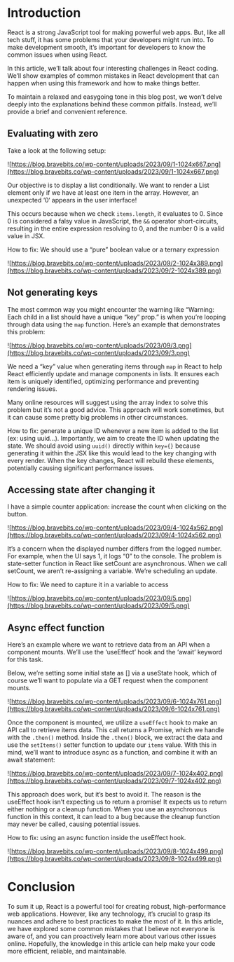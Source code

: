 # **Introduction**

React is a strong JavaScript tool for making powerful web apps. But, like all tech stuff, it has some problems that your developers might run into. To make development smooth, it’s important for developers to know the common issues when using React.

In this article, we’ll talk about four interesting challenges in React coding. We’ll show examples of common mistakes in React development that can happen when using this framework and how to make things better.

To maintain a relaxed and easygoing tone in this blog post, we won’t delve deeply into the explanations behind these common pitfalls. Instead, we’ll provide a brief and convenient reference.

## **Evaluating with zero**

Take a look at the following setup:

![https://blog.bravebits.co/wp-content/uploads/2023/09/1-1024x667.png](https://blog.bravebits.co/wp-content/uploads/2023/09/1-1024x667.png)

Our objective is to display a list conditionally. We want to render a List element only if we have at least one item in the array. However, an unexpected ‘0‘ appears in the user interface!

This occurs because when we check `items.length`, it evaluates to 0. Since 0 is considered a falsy value in JavaScript, the `&&` operator short-circuits, resulting in the entire expression resolving to 0, and the number 0 is a valid value in JSX.

How to fix: We should use a “pure” boolean value or a ternary expression

![https://blog.bravebits.co/wp-content/uploads/2023/09/2-1024x389.png](https://blog.bravebits.co/wp-content/uploads/2023/09/2-1024x389.png)

## **Not generating keys**

The most common way you might encounter the warning like “Warning: Each child in a list should have a unique “key” prop.” is when you’re looping through data using the `map` function. Here’s an example that demonstrates this problem:

![https://blog.bravebits.co/wp-content/uploads/2023/09/3.png](https://blog.bravebits.co/wp-content/uploads/2023/09/3.png)

We need a “key” value when generating items through `map` in React to help React efficiently update and manage components in lists. It ensures each item is uniquely identified, optimizing performance and preventing rendering issues.

Many online resources will suggest using the array index to solve this problem but it’s not a good advice. This approach will work sometimes, but it can cause some pretty big problems in other circumstances.

How to fix: generate a unique ID whenever a new item is added to the list (ex: using uuid…). Importantly, we aim to create the ID when updating the state. We should avoid using `uuid()` directly within `key={}` because generating it within the JSX like this would lead to the key changing with every render. When the key changes, React will rebuild these elements, potentially causing significant performance issues.

## **Accessing state after changing it**

I have a simple counter application: increase the count when clicking on the button.

![https://blog.bravebits.co/wp-content/uploads/2023/09/4-1024x562.png](https://blog.bravebits.co/wp-content/uploads/2023/09/4-1024x562.png)

It’s a concern when the displayed number differs from the logged number. For example, when the UI says 1, it logs “0” to the console. The problem is state-setter function in React like setCount are asynchronous. When we call setCount, we aren’t re-assigning a variable. We’re scheduling an update.

How to fix: We need to capture it in a variable to access

![https://blog.bravebits.co/wp-content/uploads/2023/09/5.png](https://blog.bravebits.co/wp-content/uploads/2023/09/5.png)

## **Async effect function**

Here’s an example where we want to retrieve data from an API when a component mounts. We’ll use the ‘useEffect’ hook and the ‘await’ keyword for this task.

Below, we’re setting some initial state as [] via a useState hook, which of course we’ll want to populate via a GET request when the component mounts.

![https://blog.bravebits.co/wp-content/uploads/2023/09/6-1024x761.png](https://blog.bravebits.co/wp-content/uploads/2023/09/6-1024x761.png)

Once the component is mounted, we utilize a `useEffect` hook to make an API call to retrieve items data. This call returns a Promise, which we handle with the `.then()` method. Inside the `.then()` block, we extract the data and use the `setItems()` setter function to update our `items` value. With this in mind, we’ll want to introduce async as a function, and combine it with an await statement:

![https://blog.bravebits.co/wp-content/uploads/2023/09/7-1024x402.png](https://blog.bravebits.co/wp-content/uploads/2023/09/7-1024x402.png)

This approach does work, but it’s best to avoid it. The reason is the useEffect hook isn’t expecting us to return a promise! It expects us to return either nothing or a cleanup function. When you use an asynchronous function in this context, it can lead to a bug because the cleanup function may never be called, causing potential issues.

How to fix: using an async function inside the useEffect hook.

![https://blog.bravebits.co/wp-content/uploads/2023/09/8-1024x499.png](https://blog.bravebits.co/wp-content/uploads/2023/09/8-1024x499.png)

# **Conclusion**

To sum it up, React is a powerful tool for creating robust, high-performance web applications. However, like any technology, it’s crucial to grasp its nuances and adhere to best practices to make the most of it. In this article, we have explored some common mistakes that I believe not everyone is aware of, and you can proactively learn more about various other issues online. Hopefully, the knowledge in this article can help make your code more efficient, reliable, and maintainable.
